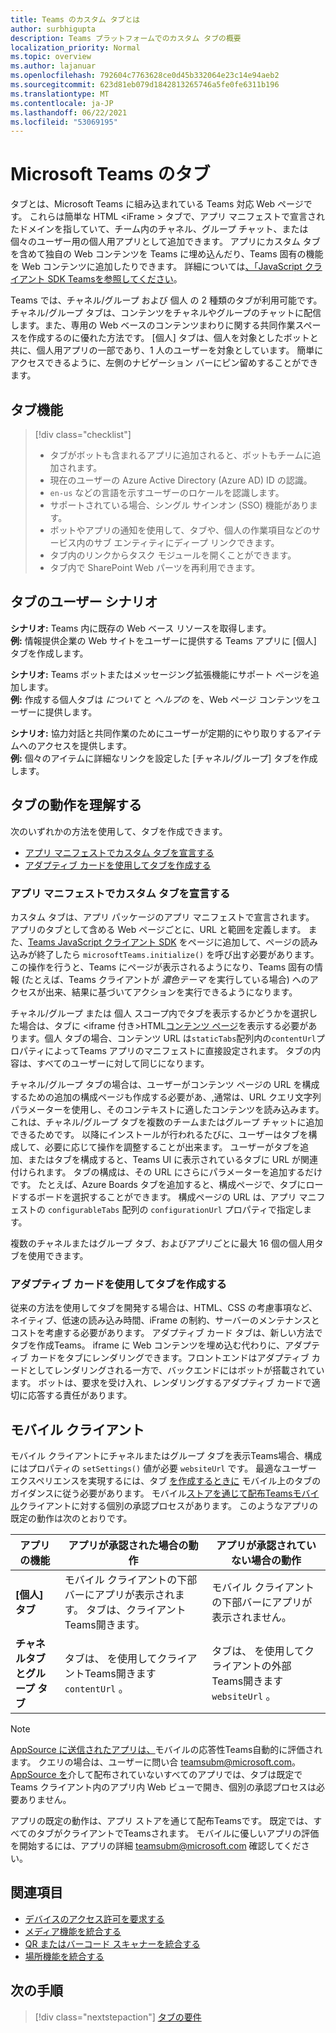 ```yaml
---
title: Teams のカスタム タブとは
author: surbhigupta
description: Teams プラットフォームでのカスタム タブの概要
localization_priority: Normal
ms.topic: overview
ms.author: lajanuar
ms.openlocfilehash: 792604c7763628ce0d45b332064e23c14e94aeb2
ms.sourcegitcommit: 623d81eb079d1842813265746a5fe0fe6311b196
ms.translationtype: MT
ms.contentlocale: ja-JP
ms.lasthandoff: 06/22/2021
ms.locfileid: "53069195"
---
```

# <a name="microsoft-teams-tabs"></a>Microsoft Teams のタブ

タブとは、Microsoft Teams に組み込まれている Teams 対応 Web ページです。 これらは簡単な HTML <iFrame \> タブで、アプリ マニフェストで宣言されたドメインを指していて、チーム内のチャネル、グループ チャット、または個々のユーザー用の個人用アプリとして追加できます。 アプリにカスタム タブを含めて独自の Web コンテンツを Teams に埋め込んだり、Teams 固有の機能を Web コンテンツに追加したりできます。 詳細については[、「JavaScript クライアント SDK Teamsを参照してください](/javascript/api/overview/msteams-client)。

Teams では、チャネル/グループ および 個人 の 2 種類のタブが利用可能です。 チャネル/グループ タブは、コンテンツをチャネルやグループのチャットに配信します。また、専用の Web ベースのコンテンツまわりに関する共同作業スペースを作成するのに優れた方法です。 [個人] タブは、個人を対象としたボットと共に、個人用アプリの一部であり、1 人のユーザーを対象としています。 簡単にアクセスできるように、左側のナビゲーション バーにピン留めすることができます。

## <a name="tab-features"></a>タブ機能

> [!div class="checklist"]
>
> * タブがボットも含まれるアプリに追加されると、ボットもチームに追加されます。
> * 現在のユーザーの Azure Active Directory (Azure AD) ID の認識。
> * `en-us` などの言語を示すユーザーのロケールを認識します。 
> * サポートされている場合、シングル サインオン (SSO) 機能があります。
> * ボットやアプリの通知を使用して、タブや、個人の作業項目などのサービス内のサブ エンティティにディープ リンクできます。
> * タブ内のリンクからタスク モジュールを開くことができます。
> * タブ内で SharePoint Web パーツを再利用できます。

## <a name="tabs-user-scenarios"></a>タブのユーザー シナリオ

**シナリオ:** Teams 内に既存の Web ベース リソースを取得します。 \
**例:** 情報提供企業の Web サイトをユーザーに提供する Teams アプリに [個人] タブを作成します。

**シナリオ:** Teams ボットまたはメッセージング拡張機能にサポート ページを追加します。 \
**例:** 作成する個人タブは *について* と *ヘルプの* を、Web ページ コンテンツをユーザーに提供します。

**シナリオ:** 協力対話と共同作業のためにユーザーが定期的にやり取りするアイテムへのアクセスを提供します。 \
**例:** 個々のアイテムに詳細なリンクを設定した [チャネル/グループ] タブを作成します。

## <a name="understand-how-tabs-work"></a>タブの動作を理解する

次のいずれかの方法を使用して、タブを作成できます。
* [アプリ マニフェストでカスタム タブを宣言する](#declare-custom-tab-in-app-manifest)
* [アダプティブ カードを使用してタブを作成する](#use-adaptive-card-to-build-tabs)

### <a name="declare-custom-tab-in-app-manifest"></a>アプリ マニフェストでカスタム タブを宣言する

カスタム タブは、アプリ パッケージのアプリ マニフェストで宣言されます。 アプリのタブとして含める Web ページごとに、URL と範囲を定義します。 また、[Teams JavaScript クライアント SDK](/javascript/api/overview/msteams-client) をページに追加して、ページの読み込みが終了したら `microsoftTeams.initialize()` を呼び出す必要があります。 この操作を行うと、Teams にページが表示されるようになり、Teams 固有の情報 (たとえば、Teams クライアントが *濃色テーマ* を実行している場合) へのアクセスが出来、結果に基づいてアクションを実行できるようになります。

チャネル/グループ または 個人 スコープ内でタブを表示するかどうかを選択した場合は、タブに <iframe 付き\>HTML[コンテンツ ページ](~/tabs/how-to/create-tab-pages/content-page.md)を表示する必要があります。個人 タブの場合、コンテンツ URL は`staticTabs`配列内の`contentUrl`プロパティによってTeams アプリのマニフェストに直接設定されます。 タブの内容は、すべてのユーザーに対して同じになります。

チャネル/グループ タブの場合は、ユーザーがコンテンツ ページの URL を構成するための追加の構成ページも作成する必要があ、,通常は、URL クエリ文字列パラメーターを使用し、そのコンテキストに適したコンテンツを読み込みます。 これは、チャネル/グループ タブを複数のチームまたはグループ チャットに追加できるためです。 以降にインストールが行われるたびに、ユーザーはタブを構成して、必要に応じて操作を調整することが出来ます。 ユーザーがタブを追加、またはタブを構成すると、Teams UI に表示されているタブに URL が関連付けられます。 タブの構成は、その URL にさらにパラメーターを追加するだけです。 たとえば、Azure Boards タブを追加すると、構成ページで、タブにロードするボードを選択することができます。 構成ページの URL は、アプリ マニフェストの `configurableTabs` 配列の `configurationUrl` プロパティで指定します。

複数のチャネルまたはグループ タブ、およびアプリごとに最大 16 個の個人用タブを使用できます。


### <a name="use-adaptive-card-to-build-tabs"></a>アダプティブ カードを使用してタブを作成する

従来の方法を使用してタブを開発する場合は、HTML、CSS の考慮事項など、ネイティブ、低速の読み込み時間、iFrame の制約、サーバーのメンテナンスとコストを考慮する必要があります。 アダプティブ カード タブは、新しい方法でタブを作成Teams。 iframe に Web コンテンツを埋め込む代わりに、アダプティブ カードをタブにレンダリングできます。フロントエンドはアダプティブ カードとしてレンダリングされる一方で、バックエンドにはボットが搭載されています。 ボットは、要求を受け入れ、レンダリングするアダプティブ カードで適切に応答する責任があります。

## <a name="mobile-clients"></a>モバイル クライアント

モバイル クライアントにチャネルまたはグループ タブを表示Teams場合、構成にはプロパティの `setSettings()` 値が必要 `websiteUrl` です。 最適なユーザー エクスペリエンスを実現するには、タブ [を作成するときに](~/tabs/design/tabs-mobile.md) モバイル上のタブのガイダンスに従う必要があります。 モバイル[ストアを通じて配布Teamsモバイル](~/concepts/deploy-and-publish/appsource/publish.md)クライアントに対する個別の承認プロセスがあります。 このようなアプリの既定の動作は次のとおりです。

| **アプリの機能** | **アプリが承認された場合の動作** | **アプリが承認されていない場合の動作** |
| --- | --- | --- |
| **[個人] タブ** | モバイル クライアントの下部バーにアプリが表示されます。 タブは、クライアントTeams開きます。 | モバイル クライアントの下部バーにアプリが表示されません。 |
| **チャネルタブとグループ タブ** | タブは、 を使用してクライアントTeams開きます `contentUrl` 。 | タブは、 を使用してクライアントの外部Teams開きます `websiteUrl` 。 |

> [!NOTE]
> [AppSource に送信されたアプリは、](../concepts/deploy-and-publish/overview.md#publish-to-appsource)モバイルの応答性Teams自動的に評価されます。 クエリの場合は、ユーザーに問い合 teamsubm@microsoft.com。
> [AppSource を](../concepts/deploy-and-publish/overview.md)介して配布されていないすべてのアプリでは、タブは既定で Teams クライアント内のアプリ内 Web ビューで開き、個別の承認プロセスは必要ありません。
> 
> アプリの既定の動作は、アプリ ストアを通じて配布Teamsです。 既定では、すべてのタブがクライアントでTeamsされます。
> モバイルに優しいアプリの評価を開始するには、アプリの詳細 teamsubm@microsoft.com 確認してください。

## <a name="see-also"></a>関連項目

* [デバイスのアクセス許可を要求する](../concepts/device-capabilities/native-device-permissions.md)
* [メディア機能を統合する](../concepts/device-capabilities/mobile-camera-image-permissions.md)
* [QR またはバーコード スキャナーを統合する](../concepts/device-capabilities/qr-barcode-scanner-capability.md)
* [場所機能を統合する](../concepts/device-capabilities/location-capability.md)

## <a name="next-step"></a>次の手順

> [!div class="nextstepaction"]
> [タブの要件](~/tabs/how-to/tab-requirements.md)
